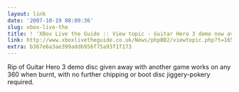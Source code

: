 ```yaml
---
layout: link
date: '2007-10-19 08:00:36'
slug: xbox-live-the
title: ! 'XBox Live the Guide :: View topic - Guitar Hero 3 demo now available'
link: http://www.xboxlivetheguide.co.uk/News/phpBB2/viewtopic.php?t=1653&postdays=0&postorder=asc&start=0
extra: b367e6a3ae399addb956f75a93f1f173
---
```


Rip of Guitar Hero 3 demo disc given away with another game works on any 360 when burnt, with no further chipping or boot disc jiggery-pokery required.